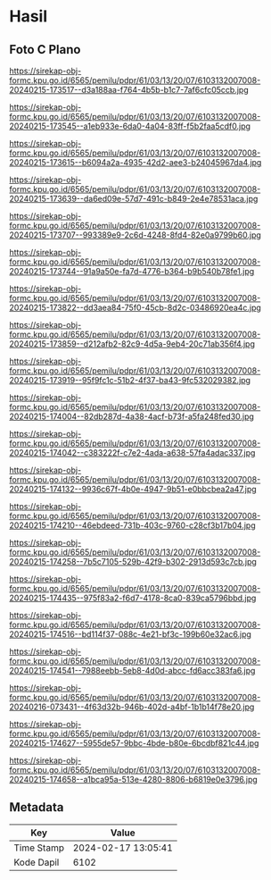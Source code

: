 # Hasil

## Foto C Plano

https://sirekap-obj-formc.kpu.go.id/6565/pemilu/pdpr/61/03/13/20/07/6103132007008-20240215-173517--d3a188aa-f764-4b5b-b1c7-7af6cfc05ccb.jpg

https://sirekap-obj-formc.kpu.go.id/6565/pemilu/pdpr/61/03/13/20/07/6103132007008-20240215-173545--a1eb933e-6da0-4a04-83ff-f5b2faa5cdf0.jpg

https://sirekap-obj-formc.kpu.go.id/6565/pemilu/pdpr/61/03/13/20/07/6103132007008-20240215-173615--b6094a2a-4935-42d2-aee3-b24045967da4.jpg

https://sirekap-obj-formc.kpu.go.id/6565/pemilu/pdpr/61/03/13/20/07/6103132007008-20240215-173639--da6ed09e-57d7-491c-b849-2e4e78531aca.jpg

https://sirekap-obj-formc.kpu.go.id/6565/pemilu/pdpr/61/03/13/20/07/6103132007008-20240215-173707--993389e9-2c6d-4248-8fd4-82e0a9799b60.jpg

https://sirekap-obj-formc.kpu.go.id/6565/pemilu/pdpr/61/03/13/20/07/6103132007008-20240215-173744--91a9a50e-fa7d-4776-b364-b9b540b78fe1.jpg

https://sirekap-obj-formc.kpu.go.id/6565/pemilu/pdpr/61/03/13/20/07/6103132007008-20240215-173822--dd3aea84-75f0-45cb-8d2c-03486920ea4c.jpg

https://sirekap-obj-formc.kpu.go.id/6565/pemilu/pdpr/61/03/13/20/07/6103132007008-20240215-173859--d212afb2-82c9-4d5a-9eb4-20c71ab356f4.jpg

https://sirekap-obj-formc.kpu.go.id/6565/pemilu/pdpr/61/03/13/20/07/6103132007008-20240215-173919--95f9fc1c-51b2-4f37-ba43-9fc532029382.jpg

https://sirekap-obj-formc.kpu.go.id/6565/pemilu/pdpr/61/03/13/20/07/6103132007008-20240215-174004--82db287d-4a38-4acf-b73f-a5fa248fed30.jpg

https://sirekap-obj-formc.kpu.go.id/6565/pemilu/pdpr/61/03/13/20/07/6103132007008-20240215-174042--c383222f-c7e2-4ada-a638-57fa4adac337.jpg

https://sirekap-obj-formc.kpu.go.id/6565/pemilu/pdpr/61/03/13/20/07/6103132007008-20240215-174132--9936c67f-4b0e-4947-9b51-e0bbcbea2a47.jpg

https://sirekap-obj-formc.kpu.go.id/6565/pemilu/pdpr/61/03/13/20/07/6103132007008-20240215-174210--46ebdeed-731b-403c-9760-c28cf3b17b04.jpg

https://sirekap-obj-formc.kpu.go.id/6565/pemilu/pdpr/61/03/13/20/07/6103132007008-20240215-174258--7b5c7105-529b-42f9-b302-2913d593c7cb.jpg

https://sirekap-obj-formc.kpu.go.id/6565/pemilu/pdpr/61/03/13/20/07/6103132007008-20240215-174435--975f83a2-f6d7-4178-8ca0-839ca5796bbd.jpg

https://sirekap-obj-formc.kpu.go.id/6565/pemilu/pdpr/61/03/13/20/07/6103132007008-20240215-174516--bd114f37-088c-4e21-bf3c-199b60e32ac6.jpg

https://sirekap-obj-formc.kpu.go.id/6565/pemilu/pdpr/61/03/13/20/07/6103132007008-20240215-174541--7988eebb-5eb8-4d0d-abcc-fd6acc383fa6.jpg

https://sirekap-obj-formc.kpu.go.id/6565/pemilu/pdpr/61/03/13/20/07/6103132007008-20240216-073431--4f63d32b-946b-402d-a4bf-1b1b14f78e20.jpg

https://sirekap-obj-formc.kpu.go.id/6565/pemilu/pdpr/61/03/13/20/07/6103132007008-20240215-174627--5955de57-9bbc-4bde-b80e-6bcdbf821c44.jpg

https://sirekap-obj-formc.kpu.go.id/6565/pemilu/pdpr/61/03/13/20/07/6103132007008-20240215-174658--a1bca95a-513e-4280-8806-b6819e0e3796.jpg


## Metadata

| Key        | Value               |
| ---------- | ------------------- |
| Time Stamp | 2024-02-17 13:05:41 |
| Kode Dapil | 6102                |



